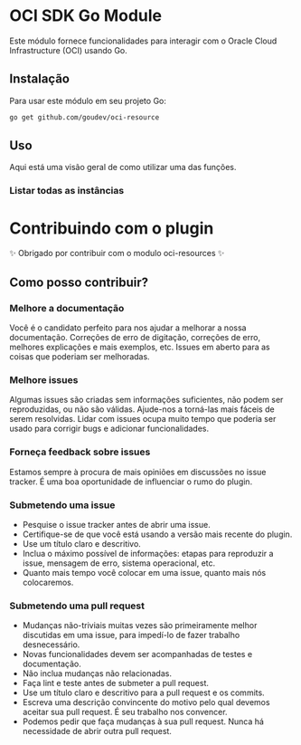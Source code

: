 # OCI SDK Go Module

Este módulo fornece funcionalidades para interagir com o Oracle Cloud Infrastructure (OCI) usando Go.

## Instalação

Para usar este módulo em seu projeto Go:

```bash
go get github.com/goudev/oci-resource
```

## Uso

Aqui está uma visão geral de como utilizar uma das funções.

### Listar todas as instâncias

# Contribuindo com o plugin

✨ Obrigado por contribuir com o modulo oci-resources ✨

## Como posso contribuir?

### Melhore a documentação

Você é o candidato perfeito para nos ajudar a melhorar a nossa documentação. Correções de erro de digitação, correções de erro, melhores explicações e mais exemplos, etc. Issues em aberto para as coisas que poderiam ser melhoradas.

### Melhore issues

Algumas issues são criadas sem informações suficientes, não podem ser reproduzidas, ou não são válidas. Ajude-nos a torná-las mais fáceis de serem resolvidas. Lidar com issues ocupa muito tempo que poderia ser usado para corrigir bugs e adicionar funcionalidades.

### Forneça feedback sobre issues

Estamos sempre à procura de mais opiniões em discussões no issue tracker. É uma boa oportunidade de influenciar o rumo do plugin.

### Submetendo uma issue

- Pesquise o issue tracker antes de abrir uma issue.
- Certifique-se de que você está usando a versão mais recente do plugin.
- Use um título claro e descritivo.
- Inclua o máximo possível de informações: etapas para reproduzir a issue, mensagem de erro, sistema operacional, etc.
- Quanto mais tempo você colocar em uma issue, quanto mais nós colocaremos.

### Submetendo uma pull request

- Mudanças não-triviais muitas vezes são primeiramente melhor discutidas em uma issue, para impedí-lo de fazer trabalho desnecessário.
- Novas funcionalidades devem ser acompanhadas de testes e documentação.
- Não inclua mudanças não relacionadas.
- Faça lint e teste antes de submeter a pull request.
- Use um título claro e descritivo para a pull request e os commits.
- Escreva uma descrição convincente do motivo pelo qual devemos aceitar sua pull request. É seu trabalho nos convencer.
- Podemos pedir que faça mudanças à sua pull request. Nunca há necessidade de abrir outra pull request.
